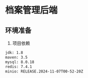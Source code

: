 # 档案管理后端

## 环境准备  

1. 项目依赖

```dtd
jdk: 1.8
maven: 3.5
mysql: 8.0.18
redis: 7.4.1
minio: RELEASE.2024-11-07T00-52-20Z

